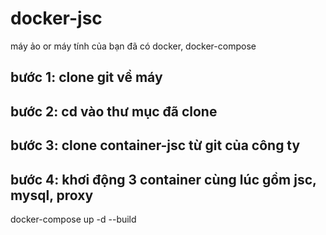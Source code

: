 # docker-jsc
máy ảo or máy tính của bạn đã có docker, docker-compose
## bước 1: clone git về máy
## bước 2: cd vào thư mục đã clone
## bước 3: clone container-jsc từ git của công ty
## bước 4: khơi động 3 container cùng lúc gồm jsc, mysql, proxy
docker-compose up -d --build

